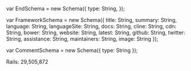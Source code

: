 var EndSchema = new Schema({
  type: String,
});

var FrameworkSchema = new Schema({
  title: String,
  summary: String,
  language: String,
  languageSite: String,
  docs: String,
  cline: String,
  cdn: String,
  bower: String,
  website: String,
  latest: String,
  github: String,
  twitter: String,
  assistance: String,
  maintainers: String,
  image: String
});

var CommentSchema = new Schema({
  type: String
  });

  Rails: 29,505,872
